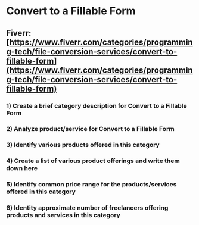 # Convert to a Fillable Form
## Fiverr: [https://www.fiverr.com/categories/programming-tech/file-conversion-services/convert-to-fillable-form](https://www.fiverr.com/categories/programming-tech/file-conversion-services/convert-to-fillable-form)
### 1) Create a brief category description for Convert to a Fillable Form
### 2) Analyze product/service for Convert to a Fillable Form
### 3) Identify various products offered in this category
### 4) Create a list of various product offerings and write them down here
### 5) Identify common price range for the products/services offered in this category
### 6) Identity approximate number of freelancers offering products and services in this category
